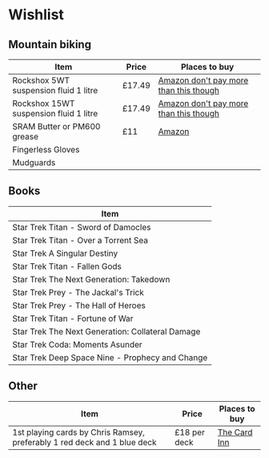 # Wishlist
## Mountain biking
| Item | Price | Places to buy
| --- | --- | --- |
| Rockshox 5WT suspension fluid 1 litre | £17.49 | [Amazon don't pay more than this though](https://www.amazon.co.uk/gp/product/B0013HOAAU/)
| Rockshox 15WT suspension fluid 1 litre | £17.49 | [Amazon don't pay more than this though](https://www.amazon.co.uk/gp/product/B0012IM22I/)
| SRAM Butter or PM600 grease | £11 | [Amazon](https://www.amazon.co.uk/gp/product/B00H66BVMC/)
| Fingerless Gloves |
| Mudguards |

## Books
| Item |
| --- |
| Star Trek Titan - Sword of Damocles |
| Star Trek Titan - Over a Torrent Sea |
| Star Trek A Singular Destiny |
| Star Trek Titan - Fallen Gods |
| Star Trek The Next Generation: Takedown |
| Star Trek Prey - The Jackal's Trick |
| Star Trek Prey - The Hall of Heroes |
| Star Trek Titan - Fortune of War |
| Star Trek The Next Generation: Collateral Damage |
| Star Trek Coda: Moments Asunder |
| Star Trek Deep Space Nine - Prophecy and Change |

## Other
| Item | Price | Places to buy |
| --- | --- | --- |
| 1st playing cards by Chris Ramsey, preferably 1 red deck and 1 blue deck | £18 per deck | [The Card Inn](https://thecardinn.co.uk/collections/chris-ramsay/products/1st-playing-cards-x-bicycle-chris-ramsay) |